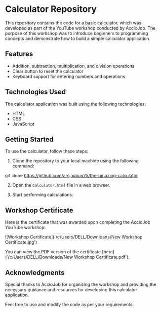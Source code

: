 # Calculator Repository

This repository contains the code for a basic calculator, which was developed as part of the YouTube workshop conducted by AccioJob. The purpose of this workshop was to introduce beginners to programming concepts and demonstrate how to build a simple calculator application.

## Features

- Addition, subtraction, multiplication, and division operations
- Clear button to reset the calculator
- Keyboard support for entering numbers and operations

## Technologies Used

The calculator application was built using the following technologies:

- HTML
- CSS
- JavaScript

## Getting Started

To use the calculator, follow these steps:

1. Clone the repository to your local machine using the following command:

git clone https://github.com/arsjadoun25/the-amazing-calculator

2. Open the `Calculator.html` file in a web browser.

3. Start performing calculations.

## Workshop Certificate

Here is the certificate that was awarded upon completing the AccioJob YouTube workshop:

![Workshop Certificate]('/c/Users/DELL/Downloads/New Workshop Certificate.jpg')

You can view the PDF version of the certificate [here]('/c/Users/DELL/Downloads/New Workshop Certificate.pdf').

## Acknowledgments

Special thanks to AccioJob for organizing the workshop and providing the necessary guidance and resources for developing this calculator application.

Feel free to use and modify the code as per your requirements.
